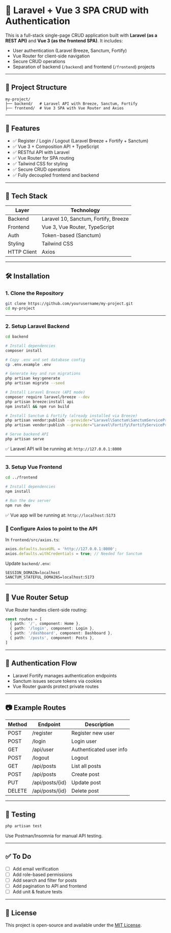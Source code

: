 
# 📘 Laravel + Vue 3 SPA CRUD with Authentication

This is a full-stack single-page CRUD application built with **Laravel (as a REST API)** and **Vue 3 (as the frontend SPA)**. It includes:

- User authentication (Laravel Breeze, Sanctum, Fortify)
- Vue Router for client-side navigation
- Secure CRUD operations
- Separation of backend (`/backend`) and frontend (`/frontend`) projects

---

## 📁 Project Structure

```
my-project/
├── backend/   # Laravel API with Breeze, Sanctum, Fortify
├── frontend/  # Vue 3 SPA with Vue Router and Axios
```

---

## 🚀 Features

- ✅ Register / Login / Logout (Laravel Breeze + Fortify + Sanctum)
- ✅ Vue 3 + Composition API + TypeScript
- ✅ RESTful API with Laravel
- ✅ Vue Router for SPA routing
- ✅ Tailwind CSS for styling
- ✅ Secure CRUD operations
- ✅ Fully decoupled frontend and backend

---

## 🧰 Tech Stack

| Layer      | Technology                 |
|------------|----------------------------|
| Backend    | Laravel 10, Sanctum, Fortify, Breeze |
| Frontend   | Vue 3, Vue Router, TypeScript |
| Auth       | Token-based (Sanctum)      |
| Styling    | Tailwind CSS               |
| HTTP Client| Axios                      |

---

## 🛠️ Installation

### 1. Clone the Repository

```bash
git clone https://github.com/yourusername/my-project.git
cd my-project
```

---

### 2. Setup Laravel Backend

```bash
cd backend

# Install dependencies
composer install

# Copy .env and set database config
cp .env.example .env

# Generate key and run migrations
php artisan key:generate
php artisan migrate --seed

# Install Laravel Breeze (API mode)
composer require laravel/breeze --dev
php artisan breeze:install api
npm install && npm run build

# Install Sanctum & Fortify (already installed via Breeze)
php artisan vendor:publish --provider="Laravel\Sanctum\SanctumServiceProvider"
php artisan vendor:publish --provider="Laravel\Fortify\FortifyServiceProvider"

# Serve backend API
php artisan serve
```

✅ Laravel API will be running at: `http://127.0.0.1:8000`

---

### 3. Setup Vue Frontend

```bash
cd ../frontend

# Install dependencies
npm install

# Run the dev server
npm run dev
```

✅ Vue app will be running at: `http://localhost:5173`

### 🔧 Configure Axios to point to the API

In `frontend/src/axios.ts`:

```ts
axios.defaults.baseURL = 'http://127.0.0.1:8000';
axios.defaults.withCredentials = true; // Needed for Sanctum
```

Update `backend/.env`:

```env
SESSION_DOMAIN=localhost
SANCTUM_STATEFUL_DOMAINS=localhost:5173
```

---

## 🧭 Vue Router Setup

Vue Router handles client-side routing:

```ts
const routes = [
  { path: '/', component: Home },
  { path: '/login', component: Login },
  { path: '/dashboard', component: Dashboard },
  { path: '/posts', component: Posts },
]
```

---

## 🔐 Authentication Flow

- Laravel Fortify manages authentication endpoints
- Sanctum issues secure tokens via cookies
- Vue Router guards protect private routes

---

## 📷 Example Routes

| Method | Endpoint         | Description       |
|--------|------------------|-------------------|
| POST   | /register         | Register new user |
| POST   | /login            | Login user        |
| GET    | /api/user         | Authenticated user info |
| POST   | /logout           | Logout            |
| GET    | /api/posts        | List all posts    |
| POST   | /api/posts        | Create post       |
| PUT    | /api/posts/{id}   | Update post       |
| DELETE | /api/posts/{id}   | Delete post       |

---

## 🧪 Testing

```bash
php artisan test
```

Use Postman/Insomnia for manual API testing.

---

## ✅ To Do

- [ ] Add email verification
- [ ] Add role-based permissions
- [ ] Add search and filter for posts
- [ ] Add pagination to API and frontend
- [ ] Add unit & feature tests

---

## 📄 License

This project is open-source and available under the [MIT License](LICENSE).

